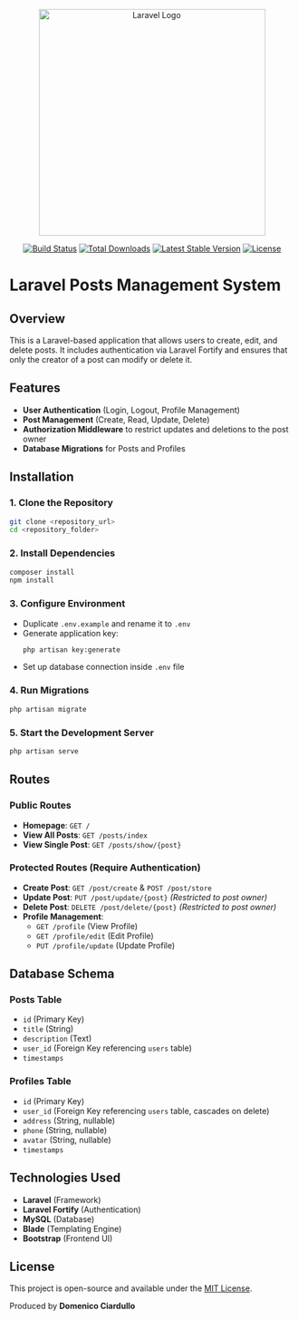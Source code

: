 <p align="center"><a href="https://laravel.com" target="_blank"><img src="https://raw.githubusercontent.com/laravel/art/master/logo-lockup/5%20SVG/2%20CMYK/1%20Full%20Color/laravel-logolockup-cmyk-red.svg" width="400" alt="Laravel Logo"></a></p>

<p align="center">
<a href="https://github.com/laravel/framework/actions"><img src="https://github.com/laravel/framework/workflows/tests/badge.svg" alt="Build Status"></a>
<a href="https://packagist.org/packages/laravel/framework"><img src="https://img.shields.io/packagist/dt/laravel/framework" alt="Total Downloads"></a>
<a href="https://packagist.org/packages/laravel/framework"><img src="https://img.shields.io/packagist/v/laravel/framework" alt="Latest Stable Version"></a>
<a href="https://packagist.org/packages/laravel/framework"><img src="https://img.shields.io/packagist/l/laravel/framework" alt="License"></a>
</p>

# Laravel Posts Management System

## **Overview**

This is a Laravel-based application that allows users to create, edit, and delete posts. It includes authentication via Laravel Fortify and ensures that only the creator of a post can modify or delete it.

## **Features**

-   **User Authentication** (Login, Logout, Profile Management)
-   **Post Management** (Create, Read, Update, Delete)
-   **Authorization Middleware** to restrict updates and deletions to the post owner
-   **Database Migrations** for Posts and Profiles

## **Installation**

### **1. Clone the Repository**

```sh
git clone <repository_url>
cd <repository_folder>
```

### **2. Install Dependencies**

```sh
composer install
npm install
```

### **3. Configure Environment**

-   Duplicate `.env.example` and rename it to `.env`
-   Generate application key:
    ```sh
    php artisan key:generate
    ```
-   Set up database connection inside `.env` file

### **4. Run Migrations**

```sh
php artisan migrate
```

### **5. Start the Development Server**

```sh
php artisan serve
```

## **Routes**

### **Public Routes**

-   **Homepage**: `GET /`
-   **View All Posts**: `GET /posts/index`
-   **View Single Post**: `GET /posts/show/{post}`

### **Protected Routes (Require Authentication)**

-   **Create Post**: `GET /post/create` & `POST /post/store`
-   **Update Post**: `PUT /post/update/{post}` _(Restricted to post owner)_
-   **Delete Post**: `DELETE /post/delete/{post}` _(Restricted to post owner)_
-   **Profile Management**:
    -   `GET /profile` (View Profile)
    -   `GET /profile/edit` (Edit Profile)
    -   `PUT /profile/update` (Update Profile)

## **Database Schema**

### **Posts Table**

-   `id` (Primary Key)
-   `title` (String)
-   `description` (Text)
-   `user_id` (Foreign Key referencing `users` table)
-   `timestamps`

### **Profiles Table**

-   `id` (Primary Key)
-   `user_id` (Foreign Key referencing `users` table, cascades on delete)
-   `address` (String, nullable)
-   `phone` (String, nullable)
-   `avatar` (String, nullable)
-   `timestamps`

## **Technologies Used**

-   **Laravel** (Framework)
-   **Laravel Fortify** (Authentication)
-   **MySQL** (Database)
-   **Blade** (Templating Engine)
-   **Bootstrap** (Frontend UI)

## **License**

This project is open-source and available under the [MIT License](LICENSE).

Produced by **Domenico Ciardullo**
